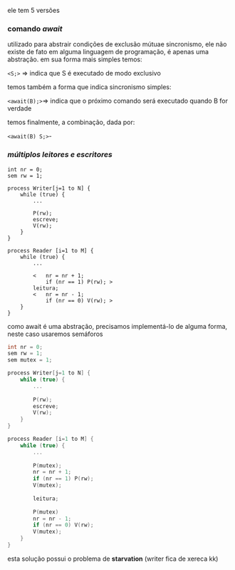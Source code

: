 
ele tem 5 versões

### comando *await*

utilizado para abstrair condições de exclusão mútuae sincronismo, ele não existe de fato em alguma linguagem de programação, é apenas uma abstração.
em sua forma mais simples temos:

`<S;>` => indica que S é executado de modo exclusivo

temos também a forma que indica sincronismo simples:

`<await(B);>`=> indica que o próximo comando será executado quando B for verdade 

temos finalmente, a combinação, dada por:

`<await(B) S;>`-

### *múltiplos leitores e escritores*

```pseudo
int nr = 0;
sem rw = 1;

process Writer[j=1 to N] {
	while (true) {
		...
		
		P(rw);
		escreve;
		V(rw);
	}
}

process Reader [i=1 to M] {
	while (true) {
		...
		
		<	nr = nr + 1;
			if (nr == 1) P(rw); >
		leitura;
		<   nr = nr - 1;
		    if (nr == 0) V(rw); >	
	}
}
```

como await é uma abstração, precisamos implementá-lo de alguma forma, neste caso usaremos semáforos

```c
int nr = 0;
sem rw = 1;
sem mutex = 1;

process Writer[j=1 to N] {
	while (true) {
		...
		
		P(rw);
		escreve;
		V(rw);
	}
}

process Reader [i=1 to M] {
	while (true) {
		...
		
		P(mutex);
		nr = nr + 1;
		if (nr == 1) P(rw);
		V(mutex);
		
		leitura;
		
		P(mutex)
		nr = nr - 1;
		if (nr == 0) V(rw);
		V(mutex);
	}
}
```

esta solução possui o problema de **starvation** (writer fica de xereca kk)

